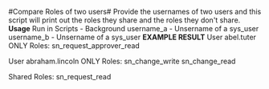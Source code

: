 #Compare Roles of two users#
Provide the usernames of two users and this script will print out the roles they share and the roles they don't share.
**Usage**
Run in Scripts - Background
username_a - Unsername of a sys_user
username_b - Unsername of a sys_user
**EXAMPLE RESULT**
User abel.tuter ONLY Roles:
	sn_request_approver_read

User abraham.lincoln ONLY Roles:
	sn_change_write
	sn_change_read

Shared Roles:
	sn_request_read
